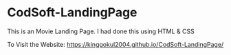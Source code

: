 # CodSoft-LandingPage
This is an Movie Landing Page. I had done this using HTML &amp; CSS

To Visit the Website: https://kinggokul2004.github.io/CodSoft-LandingPage/
